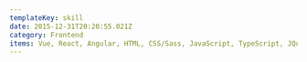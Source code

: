 ```yaml
---
templateKey: skill
date: 2015-12-31T20:20:55.021Z
category: Frontend
items: Vue, React, Angular, HTML, CSS/Sass, JavaScript, TypeScript, JQuery, Bootstrap
---
```

